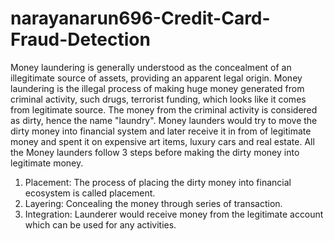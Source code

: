 # narayanarun696-Credit-Card-Fraud-Detection

Money laundering is generally understood as the concealment of an illegitimate source of assets, providing an apparent legal origin.
Money laundering is the illegal process of making huge money generated from criminal activity, such drugs, terrorist funding, which looks like it comes from legitimate source. The money from the criminal activity is considered as dirty, hence the name "laundry". 
Money launders would try to move the dirty money into financial system and later receive it in from of legitimate money and spent it on expensive art items, luxury cars and real estate. 
All the Money launders follow 3 steps before making the dirty money into legitimate money.
1.	Placement: The process of placing the dirty money into financial ecosystem is called placement.
2.	 Layering: Concealing the money through series of transaction. 
3.	Integration: Launderer would receive money from the legitimate account which can be used for any activities.

